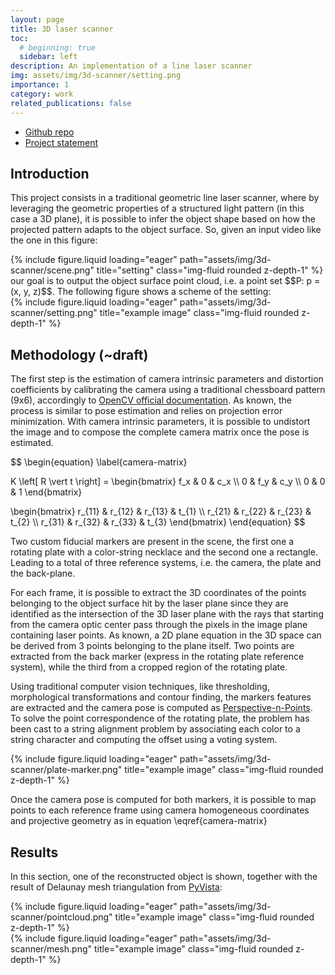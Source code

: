 ```yaml
---
layout: page
title: 3D laser scanner
toc:
  # beginning: true
  sidebar: left
description: An implementation of a line laser scanner
img: assets/img/3d-scanner/setting.png
importance: 1
category: work
related_publications: false
---
```


- [Github repo](https://github.com/Gotti27/3d-scanner)
- [Project statement](https://github.com/Gotti27/3d-scanner/blob/master/2023_Geometric_and_3D_Computer_Vision_Final_Project.pdf)

## Introduction

This project consists in a traditional geometric line laser scanner, where by leveraging the geometric properties of a structured light pattern (in this case a 3D plane), it is possible to infer the object shape based on how the projected pattern adapts to the object surface.
So, given an input video like the one in this figure:

<div class='d-flex row'>
    <div class='col-sm d-flex justify-content-center'>
        {% include figure.liquid loading="eager" path="assets/img/3d-scanner/scene.png" title="setting" class="img-fluid rounded z-depth-1" %}
    </div>
</div>
our goal is to output the object surface point cloud, i.e. a point set $$P: p = (x, y, z)$$.
The following figure shows a scheme of the setting:
<div class="row">
    <div class="col-sm mt-3 mt-md-0"/>
    <div class="col-sm mt-3 mt-md-0">
        {% include figure.liquid loading="eager" path="assets/img/3d-scanner/setting.png" title="example image" class="img-fluid rounded z-depth-1" %}
    </div>
    <div class="col-sm mt-3 mt-md-0"/>
</div>

## Methodology (~draft)

The first step is the estimation of camera intrinsic parameters and distortion coefficients by calibrating the camera using a traditional chessboard pattern (9x6), accordingly to [OpenCV official documentation](https://docs.opencv.org/4.x/dc/dbb/tutorial_py_calibration.html).
As known, the process is similar to pose estimation and relies on projection error minimization.
With camera intrinsic parameters, it is possible to undistort the image and to compose the complete camera matrix once the pose is estimated.

$$
\begin{equation}
\label{camera-matrix}

K \left[ R \vert t \right] =
\begin{bmatrix}
f_x & 0 & c_x \\\ 0 & f_y & c_y \\\ 0 & 0 & 1
\end{bmatrix}

\begin{bmatrix}
r_{11} & r_{12} & r_{13} & t_{1} \\\ r_{21} & r_{22} & r_{23} & t_{2} \\\ r_{31} & r_{32} & r_{33} & t_{3}
\end{bmatrix}
\end{equation}
$$

Two custom fiducial markers are present in the scene, the first one a rotating plate with a color-string necklace and the second one a rectangle.
Leading to a total of three reference systems, i.e. the camera, the plate and the back-plane.

For each frame, it is possible to extract the 3D coordinates of the points belonging to the object surface hit by the laser plane since they are identified as the intersection of the 3D laser plane with the rays that starting from the camera optic center pass through the pixels in the image plane containing laser points.
As known, a 2D plane equation in the 3D space can be derived from 3 points belonging to the plane itself.
Two points are extracted from the back marker (express in the rotating plate reference system), while the third from a cropped region of the rotating plate.

Using traditional computer vision techniques, like thresholding, morphological transformations and contour finding, the markers features are extracted and the camera pose is computed as [Perspective-n-Points](https://docs.opencv.org/4.x/d5/d1f/calib3d_solvePnP.html).
To solve the point correspondence of the rotating plate, the problem has been cast to a string alignment problem by associating each color to a string character and computing the offset using a voting system.

<div class="container">
  <div class="row">
    <div class="col" />
    <div class="col-8">
      <div>
        {% include figure.liquid loading="eager" path="assets/img/3d-scanner/plate-marker.png" title="example image" class="img-fluid rounded z-depth-1" %}
      </div>
    </div>
    <div class="col" />
  </div>
</div>

Once the camera pose is computed for both markers, it is possible to map points to each reference frame using camera homogeneous coordinates and projective geometry as in equation \eqref{camera-matrix}

## Results

In this section, one of the reconstructed object is shown, together with the result of Delaunay mesh triangulation from [PyVista](https://docs.pyvista.org/):

<div class="row">
    <div class="col-sm mt-3 mt-md-0">
        {% include figure.liquid loading="eager" path="assets/img/3d-scanner/pointcloud.png" title="example image" class="img-fluid rounded z-depth-1" %}
    </div>
    <div class="col-sm mt-3 mt-md-0">
        {% include figure.liquid loading="eager" path="assets/img/3d-scanner/mesh.png" title="example image" class="img-fluid rounded z-depth-1" %}
    </div>
</div>

<!--
    Once the laser plane equation and the camera pose are estimated, the laser edge on the object identifies the intersection between camera rays and the laser plane and it is possible to retrieve the 3D coordinates of those points wrt the plate reference system. The plate rotation makes possible to complete the object scan.
-->
